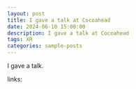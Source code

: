 ```yaml
---
layout: post
title: I gave a talk at Cocoahead
date: 2024-06-10 15:00:00
description: I gave a talk at Cocoahead
tags: XR
categories: sample-posts
---
```


I gave a talk. 

links: